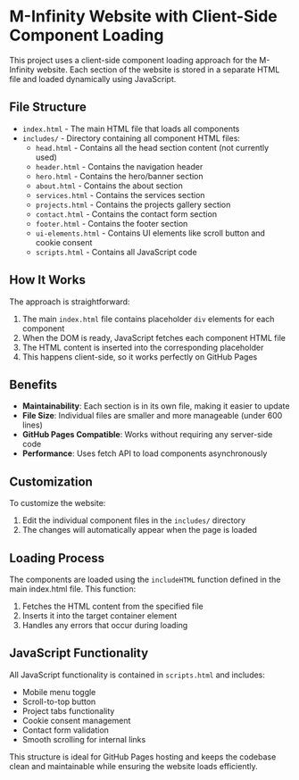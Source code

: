 # M-Infinity Website with Client-Side Component Loading

This project uses a client-side component loading approach for the M-Infinity website. Each section of the website is stored in a separate HTML file and loaded dynamically using JavaScript.

## File Structure

- `index.html` - The main HTML file that loads all components
- `includes/` - Directory containing all component HTML files:
  - `head.html` - Contains all the head section content (not currently used)
  - `header.html` - Contains the navigation header
  - `hero.html` - Contains the hero/banner section
  - `about.html` - Contains the about section
  - `services.html` - Contains the services section
  - `projects.html` - Contains the projects gallery section
  - `contact.html` - Contains the contact form section
  - `footer.html` - Contains the footer section
  - `ui-elements.html` - Contains UI elements like scroll button and cookie consent
  - `scripts.html` - Contains all JavaScript code

## How It Works

The approach is straightforward:

1. The main `index.html` file contains placeholder `div` elements for each component
2. When the DOM is ready, JavaScript fetches each component HTML file
3. The HTML content is inserted into the corresponding placeholder
4. This happens client-side, so it works perfectly on GitHub Pages

## Benefits

- **Maintainability**: Each section is in its own file, making it easier to update
- **File Size**: Individual files are smaller and more manageable (under 600 lines)
- **GitHub Pages Compatible**: Works without requiring any server-side code
- **Performance**: Uses fetch API to load components asynchronously

## Customization

To customize the website:
1. Edit the individual component files in the `includes/` directory
2. The changes will automatically appear when the page is loaded

## Loading Process

The components are loaded using the `includeHTML` function defined in the main index.html file. This function:

1. Fetches the HTML content from the specified file
2. Inserts it into the target container element
3. Handles any errors that occur during loading

## JavaScript Functionality

All JavaScript functionality is contained in `scripts.html` and includes:
- Mobile menu toggle
- Scroll-to-top button
- Project tabs functionality
- Cookie consent management
- Contact form validation
- Smooth scrolling for internal links

This structure is ideal for GitHub Pages hosting and keeps the codebase clean and maintainable while ensuring the website loads efficiently.
